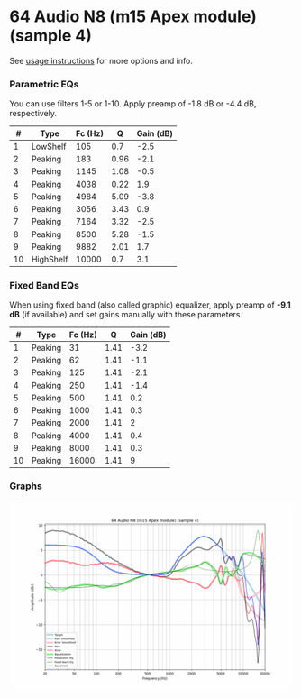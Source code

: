# 64 Audio N8 (m15 Apex module) (sample 4)
See [usage instructions](https://github.com/jaakkopasanen/AutoEq#usage) for more options and info.

### Parametric EQs
You can use filters 1-5 or 1-10. Apply preamp of -1.8 dB or -4.4 dB, respectively.

|   # | Type      |   Fc (Hz) |    Q |   Gain (dB) |
|-----|-----------|-----------|------|-------------|
|   1 | LowShelf  |       105 | 0.7  |        -2.5 |
|   2 | Peaking   |       183 | 0.96 |        -2.1 |
|   3 | Peaking   |      1145 | 1.08 |        -0.5 |
|   4 | Peaking   |      4038 | 0.22 |         1.9 |
|   5 | Peaking   |      4984 | 5.09 |        -3.8 |
|   6 | Peaking   |      3056 | 3.43 |         0.9 |
|   7 | Peaking   |      7164 | 3.32 |        -2.5 |
|   8 | Peaking   |      8500 | 5.28 |        -1.5 |
|   9 | Peaking   |      9882 | 2.01 |         1.7 |
|  10 | HighShelf |     10000 | 0.7  |         3.1 |

### Fixed Band EQs
When using fixed band (also called graphic) equalizer, apply preamp of **-9.1 dB** (if available) and set gains manually with these parameters.

|   # | Type    |   Fc (Hz) |    Q |   Gain (dB) |
|-----|---------|-----------|------|-------------|
|   1 | Peaking |        31 | 1.41 |        -3.2 |
|   2 | Peaking |        62 | 1.41 |        -1.1 |
|   3 | Peaking |       125 | 1.41 |        -2.1 |
|   4 | Peaking |       250 | 1.41 |        -1.4 |
|   5 | Peaking |       500 | 1.41 |         0.2 |
|   6 | Peaking |      1000 | 1.41 |         0.3 |
|   7 | Peaking |      2000 | 1.41 |         2   |
|   8 | Peaking |      4000 | 1.41 |         0.4 |
|   9 | Peaking |      8000 | 1.41 |         0.3 |
|  10 | Peaking |     16000 | 1.41 |         9   |

### Graphs
![](./64%20Audio%20N8%20(m15%20Apex%20module)%20(sample%204).png)
